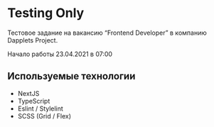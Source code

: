 # Testing Only 

Тестовое задание на вакансию “Frontend Developer” в компанию Dapplets Project.

Начало работы 23.04.2021 в 07:00

## Используемые технологии
- NextJS
- TypeScript
- Eslint / Stylelint
- SCSS (Grid / Flex)

